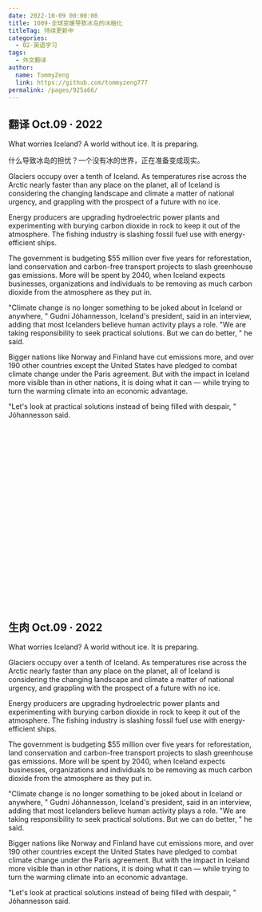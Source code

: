 ```yaml
---
date: 2022-10-09 00:00:00
title: 1009-全球变暖导致冰岛的冰融化
titleTag: 持续更新中
categories: 
  - 02-英语学习
tags: 
  - 外文翻译
author: 
  name: TommyZeng
  link: https://github.com/tommyzeng777
permalink: /pages/925a66/
---
```





## 翻译 Oct.09 · 2022

What worries Iceland? A world without ice. It is preparing.

什么导致冰岛的担忧？一个没有冰的世界，正在准备变成现实。

Glaciers occupy over a tenth of Iceland. As temperatures rise across the Arctic nearly faster than any place on the planet, all of Iceland is considering the changing landscape and climate a matter of national urgency, and grappling with the prospect of a future with no ice.<!-- more -->

Energy producers are upgrading hydroelectric power plants and experimenting with burying carbon dioxide in rock to keep it out of the atmosphere. The fishing industry is slashing fossil fuel use with energy-efficient ships.

The government is budgeting $55 million over five years for reforestation, land conservation and carbon-free transport projects to slash greenhouse gas emissions. More will be spent by 2040, when Iceland expects businesses, organizations and individuals to be removing as much carbon dioxide from the atmosphere as they put in.

"Climate change is no longer something to be joked about in Iceland or anywhere, " Gudni Jóhannesson, Iceland's president, said in an interview, adding that most Icelanders believe human activity plays a role. "We are taking responsibility to seek practical solutions. But we can do better, " he said.

Bigger nations like Norway and Finland have cut emissions more, and over 190 other countries except the United States have pledged to combat climate change under the Paris agreement. But with the impact in Iceland more visible than in other nations, it is doing what it can — while trying to turn the warming climate into an economic advantage.

"Let's look at practical solutions instead of being filled with despair, " Jóhannesson said.

<br><br><br><br><br><br><br><br><br><br><br><br><br><br><br><br><br><br><br><br><br>



## 生肉 Oct.09 · 2022

What worries Iceland? A world without ice. It is preparing.

Glaciers occupy over a tenth of Iceland. As temperatures rise across the Arctic nearly faster than any place on the planet, all of Iceland is considering the changing landscape and climate a matter of national urgency, and grappling with the prospect of a future with no ice.

Energy producers are upgrading hydroelectric power plants and experimenting with burying carbon dioxide in rock to keep it out of the atmosphere. The fishing industry is slashing fossil fuel use with energy-efficient ships.

The government is budgeting $55 million over five years for reforestation, land conservation and carbon-free transport projects to slash greenhouse gas emissions. More will be spent by 2040, when Iceland expects businesses, organizations and individuals to be removing as much carbon dioxide from the atmosphere as they put in.

"Climate change is no longer something to be joked about in Iceland or anywhere, " Gudni Jóhannesson, Iceland's president, said in an interview, adding that most Icelanders believe human activity plays a role. "We are taking responsibility to seek practical solutions. But we can do better, " he said.

Bigger nations like Norway and Finland have cut emissions more, and over 190 other countries except the United States have pledged to combat climate change under the Paris agreement. But with the impact in Iceland more visible than in other nations, it is doing what it can — while trying to turn the warming climate into an economic advantage.

"Let's look at practical solutions instead of being filled with despair, " Jóhannesson said.
